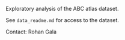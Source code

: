 Exploratory analysis of the ABC atlas dataset.

See `data_readme.md` for access to the dataset. 

Contact:
Rohan Gala
